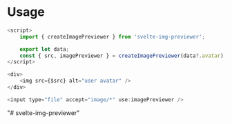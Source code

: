 # Usage

```javascript
<script>
    import { createImagePreviewer } from 'svelte-img-previewer';

    export let data;
    const { src, imagePreviewer } = createImagePreviewer(data?.avatar);
</script>

<div>
    <img src={$src} alt="user avatar" />
</div>

<input type="file" accept="image/*" use:imagePreviewer />
```
"# svelte-img-previewer" 
